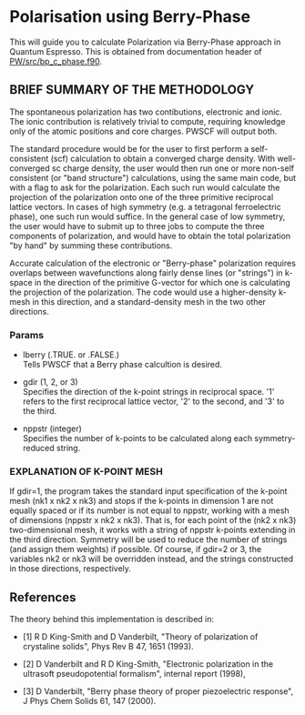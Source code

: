 # Polarisation using Berry-Phase

This will guide you to calculate Polarization via Berry-Phase approach in Quantum Espresso. This is obtained from documentation header of [PW/src/bp_c_phase.f90](https://gitlab.com/QEF/q-e/-/blob/develop/PW/src/bp_c_phase.f90). 

## BRIEF SUMMARY OF THE METHODOLOGY                                         

The spontaneous polarization has two contibutions, electronic and ionic. The ionic 
contribution is relatively trivial to compute, requiring knowledge only of the atomic 
positions and core charges. PWSCF will output both.

The standard procedure would be for the user to first perform a self-consistent (scf)
calculation to obtain a converged charge density. With well-converged sc charge
density, the user would then run one or more non-self consistent (or "band structure")
calculations, using the same main code, but with a flag to ask for the polarization.
Each such run would calculate the projection of the polarization onto one of the three
primitive reciprocal lattice vectors. In cases of high symmetry (e.g. a tetragonal
ferroelectric phase), one such run would suffice. In the general case of low symmetry,
the user would have to submit up to three jobs to compute the three components of
polarization, and would have to obtain the total polarization "by hand" by summing these
contributions.

Accurate calculation of the electronic or "Berry-phase" polarization requires overlaps between wavefunctions along fairly dense lines (or "strings") in k-space in the direction of the primitive G-vector for which one is calculating the projection of the polarization. The
code would use a higher-density k-mesh in this direction, and a standard-density mesh in the two other directions. 

### Params                                                     
                                                                            
   * lberry (.TRUE. or .FALSE.)                                             
     Tells PWSCF that a Berry phase calcultion is desired.                  
                                                                            
   * gdir (1, 2, or 3)                                                      
     Specifies the direction of the k-point strings in reciprocal space.
     '1' refers to the first reciprocal lattice vector, '2' to the
     second, and '3' to the third.                                          
                                                                            
   * nppstr (integer)                                                       
     Specifies the number of k-points to be calculated along each
     symmetry-reduced string.                                               
                                                                            
                                                                            
### EXPLANATION OF K-POINT MESH                                              

If gdir=1, the program takes the standard input specification of the
k-point mesh (nk1 x nk2 x nk3) and stops if the k-points in dimension
1 are not equally spaced or if its number is not equal to nppstr,
working with a mesh of dimensions (nppstr x nk2 x nk3).  That is, for
each point of the (nk2 x nk3) two-dimensional mesh, it works with a
string of nppstr k-points extending in the third direction.  Symmetry
will be used to reduce the number of strings (and assign them weights)
if possible.  Of course, if gdir=2 or 3, the variables nk2 or nk3 will
be overridden instead, and the strings constructed in those
directions, respectively.                                                
                                                                            
                                                                            
## References
The theory behind this implementation is described in:                   

 *   [1] R D King-Smith and D Vanderbilt, "Theory of polarization of
       crystaline solids", Phys Rev B 47, 1651 (1993).                      
                                                                            
 *  [2] D Vanderbilt and R D King-Smith, "Electronic polarization in the
       ultrasoft pseudopotential formalism", internal report (1998),        
 *  [3] D Vanderbilt, "Berry phase theory of proper piezoelectric
       response", J Phys Chem Solids 61, 147 (2000).                        